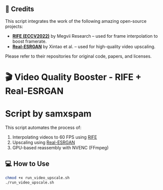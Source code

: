 ## 🙏 Credits

This script integrates the work of the following amazing open-source projects:

- **[RIFE (ECCV2022)](https://github.com/megvii-research/ECCV2022-RIFE)** by Megvii Research – used for frame interpolation to boost framerate.
- **[Real-ESRGAN](https://github.com/xinntao/Real-ESRGAN)** by Xintao et al. – used for high-quality video upscaling.

Please refer to their repositories for original code, papers, and licenses.



# 🎬 Video Quality Booster - RIFE + Real-ESRGAN
# Script by samxspam
This script automates the process of:
1. Interpolating videos to 60 FPS using [RIFE](https://github.com/megvii-research/ECCV2022-RIFE)
2. Upscaling using [Real-ESRGAN](https://github.com/xinntao/Real-ESRGAN)
3. GPU-based reassembly with NVENC (FFmpeg)

## 💻 How to Use

```bash
chmod +x run_video_upscale.sh
./run_video_upscale.sh

